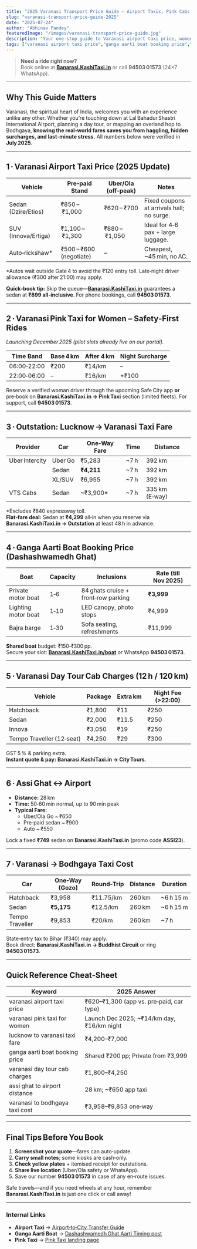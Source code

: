```yaml
---
title: "2025 Varanasi Transport Price Guide – Airport Taxis, Pink Cabs, Outstation Fares & Boat Rides"
slug: "varanasi-transport-price-guide-2025"
date: "2025-07-24"
author: "Abhinav Pandey"
featuredImage: "/images/varanasi-transport-price-guide.jpg"
description: "Your one‑stop guide to Varanasi airport taxi price, women‑only pink taxis, Lucknow → Varanasi fares, Ganga Aarti boat booking price, one‑day tour cab charges, Assi Ghat ↔ airport distance, and Varanasi → Bodhgaya taxi cost. Book instantly at Banarasi.KashiTaxi.in or call 94503 01573."
tags: ["varanasi airport taxi price","ganga aarti boat booking price","varanasi pink taxi for women"]
---
```


> **Need a ride right now?**  
> Book online at **[Banarasi.KashiTaxi.in](https://banarasi.kashitaxi.in)** or call **94503 01573** (24×7 WhatsApp).

---

## Why This Guide Matters

Varanasi, the spiritual heart of India, welcomes you with an experience unlike any other. Whether you’re touching down at Lal Bahadur Shastri International Airport, planning a day tour, or mapping an overland hop to Bodhgaya, **knowing the real‑world fares saves you from haggling, hidden surcharges, and last‑minute stress.** All numbers below were verified in **July 2025**.

---

## 1 · Varanasi Airport Taxi Price (2025 Update)

| Vehicle | Pre‑paid Stand | Uber/Ola (off‑peak) | Notes |
|---------|---------------|---------------------|-------|
| Sedan (Dzire/Etios) | ₹850 – ₹1,000 | ₹620 – ₹700 | Fixed coupons at arrivals hall; no surge. |
| SUV (Innova/Ertiga) | ₹1,100 – ₹1,300 | ₹880 – ₹1,050 | Ideal for 4‑6 pax + large luggage. |
| Auto‑rickshaw\* | ₹500 – ₹600 (negotiate) | – | Cheapest, ~45 min, no AC. |

\*Autos wait outside Gate 4 to avoid the ₹120 entry toll. Late‑night driver allowance (₹300 after 21:00) may apply.

**Quick‑book tip:** Skip the queue—**[Banarasi.KashiTaxi.in](https://banarasi.kashitaxi.in)** guarantees a sedan at **₹899 all‑inclusive**. For phone bookings, call **94503 01573**.

---

## 2 · Varanasi Pink Taxi for Women – Safety‑First Rides

*Launching December 2025 (pilot slots already live on our portal).*

| Time Band | Base 4 km | After 4 km | Night Surcharge |
|-----------|-----------|-----------|-----------------|
| 06:00‑22:00 | ₹200 | ₹14/km | – |
| 22:00‑06:00 | – | ₹16/km | +₹100 |

Reserve a verified woman driver through the upcoming Safe City app **or** pre‑book on **Banarasi.KashiTaxi.in → Pink Taxi** section (limited fleets). For support, call **94503 01573**.

---

## 3 · Outstation: Lucknow → Varanasi Taxi Fare

| Provider | Car | One‑Way Fare | Time | Distance |
|----------|-----|--------------|------|----------|
| Uber Intercity | Uber Go | ₹5,283 | ~7 h | 392 km |
|  | Sedan | **₹4,211** | ~7 h | 392 km |
|  | XL/SUV | ₹6,955 | ~7 h | 392 km |
| VTS Cabs | Sedan | ~₹3,900\* | ~7 h | 335 km (E‑way) |

\*Excludes ₹840 expressway toll.  
**Flat‑fare deal:** Sedan at **₹4,299** all‑in when you reserve via **Banarasi.KashiTaxi.in → Outstation** at least 48 h in advance.

---

## 4 · Ganga Aarti Boat Booking Price (Dashashwamedh Ghat)

| Boat | Capacity | Inclusions | Rate (till Nov 2025) |
|------|----------|------------|----------------------|
| Private motor boat | 1‑6 | 84 ghats cruise + front‑row parking | **₹3,999** |
| Lighting motor boat | 1‑10 | LED canopy, photo stops | ₹4,999 |
| Bajra barge | 1‑30 | Sofa seating, refreshments | ₹11,999 |

**Shared boat** budget: ₹150‑₹300 pp.  
Secure your slot: **[Banarasi.KashiTaxi.in/boat](https://banarasi.kashitaxi.in/boat)** or WhatsApp **94503 01573**.

---

## 5 · Varanasi Day Tour Cab Charges (12 h / 120 km)

| Vehicle | Package | Extra km | Night Fee (>22:00) |
|---------|---------|----------|--------------------|
| Hatchback | ₹1,800 | ₹11 | ₹250 |
| Sedan | ₹2,000 | ₹11.5 | ₹250 |
| Innova | ₹3,050 | ₹19 | ₹250 |
| Tempo Traveller (12‑seat) | ₹4,250 | ₹29 | ₹300 |

GST 5 % & parking extra.  
**Instant quote & pay:** **Banarasi.KashiTaxi.in → City Tours**.

---

## 6 · Assi Ghat ↔ Airport

* **Distance:** 28 km  
* **Time:** 50‑60 min normal, up to 90 min peak  
* **Typical Fare:**  
  * Uber/Ola Go ~ ₹650  
  * Pre‑paid sedan ~ ₹900  
  * Auto ~ ₹550  

Lock a fixed **₹749** sedan on **Banarasi.KashiTaxi.in** (promo code **ASSI23**).

---

## 7 · Varanasi → Bodhgaya Taxi Cost

| Car | One‑Way (Gozo) | Round‑Trip | Distance | Duration |
|-----|---------------|------------|----------|----------|
| Hatchback | ₹3,958 | ₹11.75/km | 260 km | ~6 h 15 m |
| Sedan | **₹5,175** | ₹12.5/km | 260 km | ~6 h 15 m |
| Tempo Traveller | ₹9,853 | ₹20/km | 260 km | ~7 h |

State‑entry tax to Bihar (₹340) may apply.  
Book direct: **Banarasi.KashiTaxi.in → Buddhist Circuit** or ring **94503 01573**.

---

## Quick Reference Cheat‑Sheet

| Keyword | 2025 Answer |
|---------|-------------|
| varanasi airport taxi price | ₹620–₹1,300 (app vs. pre‑paid, car type) |
| varanasi pink taxi for women | Launch Dec 2025; ~₹14/km day, ₹16/km night |
| lucknow to varanasi taxi fare | ₹4,200–₹7,000 |
| ganga aarti boat booking price | Shared ₹200 pp; Private from ₹3,999 |
| varanasi day tour cab charges | ₹1,800–₹4,250 |
| assi ghat to airport distance | 28 km; ~₹650 app taxi |
| varanasi to bodhgaya taxi cost | ₹3,958–₹9,853 one‑way |

---

## Final Tips Before You Book

1. **Screenshot your quote**—fares can auto‑update.  
2. **Carry small notes**; some kiosks are cash‑only.  
3. **Check yellow plates** + itemised receipt for outstations.  
4. **Share live location** (Uber/Ola safety or WhatsApp).  
5. Save our number **94503 01573** in case of any en‑route issues.

Safe travels—and if you need wheels at any hour, remember **Banarasi.KashiTaxi.in** is just one click or call away!

---

### Internal Links

* **Airport Taxi** → [Airport‑to‑City Transfer Guide](/en/varanasi-airport-taxi-guide)
* **Ganga Aarti Boat** → [Dashashwamedh Ghat Aarti Timing post](/en/dashashwamedh-ghat-ganga-aarti-timing)
* **Pink Taxi** → [Pink Taxi landing page](/pink-taxi-varanasi)
